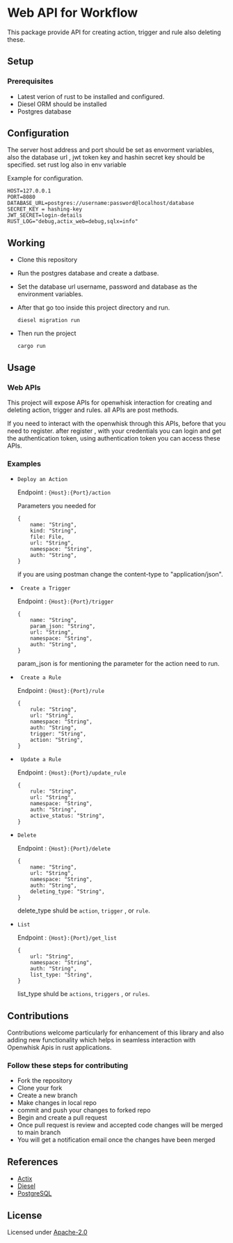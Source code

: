 # Web API for Workflow
This package provide API for creating action, trigger and rule also deleting these.


## Setup

### Prerequisites

- Latest verion of rust to be installed and configured.
- Diesel ORM should be installed
- Postgres database

## Configuration

The server host address and port should be set as envorment variables, also the database url , jwt token key and hashin secret key should be specified. set rust log also in env variable

Example for configuration.

```
HOST=127.0.0.1
PORT=8080
DATABASE_URL=postgres://username:password@localhost/database
SECRET_KEY = hashing-key
JWT_SECRET=login-details
RUST_LOG="debug,actix_web=debug,sqlx=info"
```

## Working
- Clone this repository
- Run the postgres database and create a datbase.
- Set the database url username, password and database as the environment variables.
- After that go too inside this project directory and run.
    
    ``` 
    diesel migration run 
    ```
- Then run the project 
    ```
    cargo run
    ```

## Usage

### Web APIs 

This project will expose APIs for openwhisk interaction for creating and deleting action, trigger and rules. all APIs are post methods.

If you need to interact with the openwhisk through this APIs, before that you need to register. after register , with your credentials you can login and get the authentication token, using authentication token you can access these APIs.

### Examples


- `Deploy an Action`

    Endpoint : ``` {Host}:{Port}/action ```

    Parameters you needed for

    ```
    {
        name: "String",
        kind: "String",
        file: File,
        url: "String",
        namespace: "String",
        auth: "String",
    }
    ```
    if you are using postman change the content-type to "application/json".

- ` Create a Trigger`

    Endpoint : ``` {Host}:{Port}/trigger ```

    ```
    {
        name: "String",
        param_json: "String",
        url: "String",
        namespace: "String",
        auth: "String",
    }
    ```
    param_json is for mentioning the parameter for the action need to run.
- ` Create a Rule`

    Endpoint : ``` {Host}:{Port}/rule ```

    ```
    {
        rule: "String",
        url: "String",
        namespace: "String",
        auth: "String",
        trigger: "String",
        action: "String",
    }
    ```
- ` Update a Rule`

    Endpoint : ``` {Host}:{Port}/update_rule ```

    ```
    {
        rule: "String",
        url: "String",
        namespace: "String",
        auth: "String",
        active_status: "String",
    }
    ```

- ` Delete `

    Endpoint : ``` {Host}:{Port}/delete ```

    ```
    {
        name: "String",
        url: "String",
        namespace: "String",
        auth: "String",
        deleting_type: "String",
    }
    ```
    delete_type shuld be `action`, `trigger` , or `rule`.

- ` List `

    Endpoint : ``` {Host}:{Port}/get_list ```

    ```
    {
        url: "String",
        namespace: "String",
        auth: "String",
        list_type: "String",
    }
    ```
    list_type shuld be `actions`, `triggers` , or `rules`.

## Contributions

Contributions welcome particularly for enhancement of this library and also adding new functionality which helps in seamless interaction with Openwhisk Apis in rust applications.

### Follow these steps for contributing

- Fork the repository
- Clone your fork
- Create a new branch
- Make changes in local repo
- commit and push your changes to forked repo
- Begin and create a pull request
- Once pull request is review and accepted code changes will be merged to main branch
- You will get a notification email once the changes have been merged

## References

- [Actix](https://actix.rs/docs/)
- [Diesel](https://diesel.rs/guides/getting-started)
- [PostgreSQL](https://postgresql.org)


## License

Licensed under [Apache-2.0](https://www.apache.org/licenses/LICENSE-2.0)